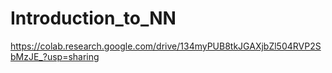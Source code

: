 # Introduction_to_NN
https://colab.research.google.com/drive/134myPUB8tkJGAXjbZl504RVP2SbMzJE_?usp=sharing
